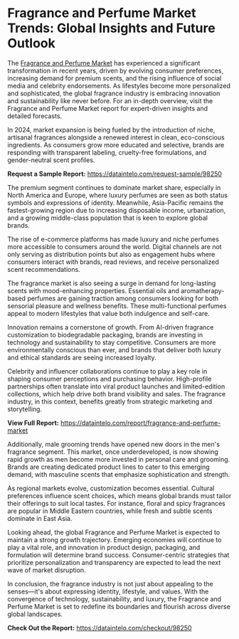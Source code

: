 # Fragrance and Perfume Market Trends: Global Insights and Future Outlook

The [Fragrance and Perfume Market](https://dataintelo.com/report/fragrance-and-perfume-market) has experienced a significant transformation in recent years, driven by evolving consumer preferences, increasing demand for premium scents, and the rising influence of social media and celebrity endorsements. As lifestyles become more personalized and sophisticated, the global fragrance industry is embracing innovation and sustainability like never before. For an in-depth overview, visit the Fragrance and Perfume Market report for expert-driven insights and detailed forecasts.

In 2024, market expansion is being fueled by the introduction of niche, artisanal fragrances alongside a renewed interest in clean, eco-conscious ingredients. As consumers grow more educated and selective, brands are responding with transparent labeling, cruelty-free formulations, and gender-neutral scent profiles.

**Request a Sample Report:** https://dataintelo.com/request-sample/98250

The premium segment continues to dominate market share, especially in North America and Europe, where luxury perfumes are seen as both status symbols and expressions of identity. Meanwhile, Asia-Pacific remains the fastest-growing region due to increasing disposable income, urbanization, and a growing middle-class population that is keen to explore global brands.

The rise of e-commerce platforms has made luxury and niche perfumes more accessible to consumers around the world. Digital channels are not only serving as distribution points but also as engagement hubs where consumers interact with brands, read reviews, and receive personalized scent recommendations.

The fragrance market is also seeing a surge in demand for long-lasting scents with mood-enhancing properties. Essential oils and aromatherapy-based perfumes are gaining traction among consumers looking for both sensorial pleasure and wellness benefits. These multi-functional perfumes appeal to modern lifestyles that value both indulgence and self-care.

Innovation remains a cornerstone of growth. From AI-driven fragrance customization to biodegradable packaging, brands are investing in technology and sustainability to stay competitive. Consumers are more environmentally conscious than ever, and brands that deliver both luxury and ethical standards are seeing increased loyalty.

Celebrity and influencer collaborations continue to play a key role in shaping consumer perceptions and purchasing behavior. High-profile partnerships often translate into viral product launches and limited-edition collections, which help drive both brand visibility and sales. The fragrance industry, in this context, benefits greatly from strategic marketing and storytelling.

**View Full Report:** https://dataintelo.com/report/fragrance-and-perfume-market

Additionally, male grooming trends have opened new doors in the men's fragrance segment. This market, once underdeveloped, is now showing rapid growth as men become more invested in personal care and grooming. Brands are creating dedicated product lines to cater to this emerging demand, with masculine scents that emphasize sophistication and strength.

As regional markets evolve, customization becomes essential. Cultural preferences influence scent choices, which means global brands must tailor their offerings to suit local tastes. For instance, floral and spicy fragrances are popular in Middle Eastern countries, while fresh and subtle scents dominate in East Asia.

Looking ahead, the global Fragrance and Perfume Market is expected to maintain a strong growth trajectory. Emerging economies will continue to play a vital role, and innovation in product design, packaging, and formulation will determine brand success. Consumer-centric strategies that prioritize personalization and transparency are expected to lead the next wave of market disruption.

In conclusion, the fragrance industry is not just about appealing to the senses—it's about expressing identity, lifestyle, and values. With the convergence of technology, sustainability, and luxury, the Fragrance and Perfume Market is set to redefine its boundaries and flourish across diverse global landscapes.

**Check Out the Report:** https://dataintelo.com/checkout/98250
